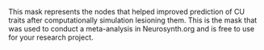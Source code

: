 This mask represents the nodes that helped improved prediction of CU traits after computationally simulation lesioning them. This is the mask that was used to conduct a meta-analysis in Neurosynth.org and is free to use for your research project.



